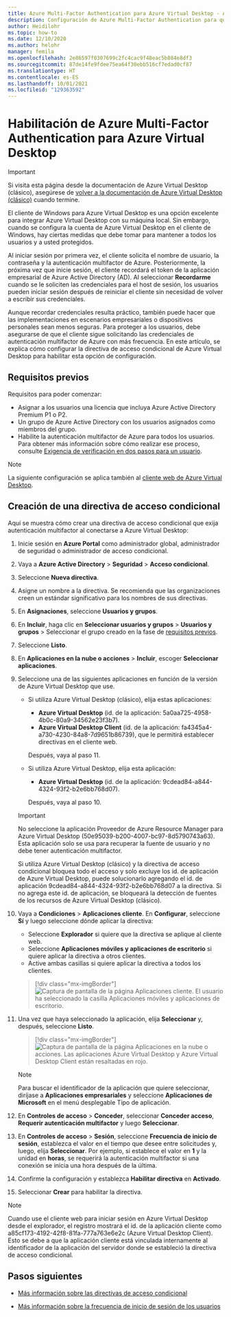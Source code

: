 ```yaml
---
title: Azure Multi-Factor Authentication para Azure Virtual Desktop - Azure
description: Configuración de Azure Multi-Factor Authentication para que Azure Virtual Desktop sea más seguro.
author: Heidilohr
ms.topic: how-to
ms.date: 12/10/2020
ms.author: helohr
manager: femila
ms.openlocfilehash: 2e86597f0307699c2fc4cac9f48eac5b884e8df3
ms.sourcegitcommit: 87de14fe9fdee75ea64f30ebb516cf7edad0cf87
ms.translationtype: HT
ms.contentlocale: es-ES
ms.lasthandoff: 10/01/2021
ms.locfileid: "129363592"
---
```

# <a name="enable-azure-multifactor-authentication-for-azure-virtual-desktop"></a>Habilitación de Azure Multi-Factor Authentication para Azure Virtual Desktop

>[!IMPORTANT]
> Si visita esta página desde la documentación de Azure Virtual Desktop (clásico), asegúrese de [volver a la documentación de Azure Virtual Desktop (clásico)](./virtual-desktop-fall-2019/tenant-setup-azure-active-directory.md) cuando termine.

El cliente de Windows para Azure Virtual Desktop es una opción excelente para integrar Azure Virtual Desktop con su máquina local. Sin embargo, cuando se configura la cuenta de Azure Virtual Desktop en el cliente de Windows, hay ciertas medidas que debe tomar para mantener a todos los usuarios y a usted protegidos.

Al iniciar sesión por primera vez, el cliente solicita el nombre de usuario, la contraseña y la autenticación multifactor de Azure. Posteriormente, la próxima vez que inicie sesión, el cliente recordará el token de la aplicación empresarial de Azure Active Directory (AD). Al seleccionar **Recordarme** cuando se le soliciten las credenciales para el host de sesión, los usuarios pueden iniciar sesión después de reiniciar el cliente sin necesidad de volver a escribir sus credenciales.

Aunque recordar credenciales resulta práctico, también puede hacer que las implementaciones en escenarios empresariales o dispositivos personales sean menos seguras. Para proteger a los usuarios, debe asegurarse de que el cliente sigue solicitando las credenciales de autenticación multifactor de Azure con más frecuencia. En este artículo, se explica cómo configurar la directiva de acceso condicional de Azure Virtual Desktop para habilitar esta opción de configuración.

## <a name="prerequisites"></a>Requisitos previos

Requisitos para poder comenzar:

- Asignar a los usuarios una licencia que incluya Azure Active Directory Premium P1 o P2.
- Un grupo de Azure Active Directory con los usuarios asignados como miembros del grupo.
- Habilite la autenticación multifactor de Azure para todos los usuarios. Para obtener más información sobre cómo realizar ese proceso, consulte [Exigencia de verificación en dos pasos para un usuario](../active-directory/authentication/howto-mfa-userstates.md#view-the-status-for-a-user).

> [!NOTE]
> La siguiente configuración se aplica también al [cliente web de Azure Virtual Desktop](https://rdweb.wvd.microsoft.com/arm/webclient/index.html).

## <a name="create-a-conditional-access-policy"></a>Creación de una directiva de acceso condicional

Aquí se muestra cómo crear una directiva de acceso condicional que exija autenticación multifactor al conectarse a Azure Virtual Desktop:

1. Inicie sesión en **Azure Portal** como administrador global, administrador de seguridad o administrador de acceso condicional.
2. Vaya a **Azure Active Directory** > **Seguridad** > **Acceso condicional**.
3. Seleccione **Nueva directiva**.
4. Asigne un nombre a la directiva. Se recomienda que las organizaciones creen un estándar significativo para los nombres de sus directivas.
5. En **Asignaciones**, seleccione **Usuarios y grupos**.
6. En **Incluir**, haga clic en **Seleccionar usuarios y grupos** > **Usuarios y grupos**  > Seleccionar el grupo creado en la fase de [requisitos previos](#prerequisites).
7. Seleccione **Listo**.
8. En **Aplicaciones en la nube o acciones** > **Incluir**, escoger **Seleccionar aplicaciones**.
9. Seleccione una de las siguientes aplicaciones en función de la versión de Azure Virtual Desktop que use.
   
   - Si utiliza Azure Virtual Desktop (clásico), elija estas aplicaciones:
       
       - **Azure Virtual Desktop** (id. de la aplicación: 5a0aa725-4958-4b0c-80a9-34562e23f3b7).
       - **Azure Virtual Desktop Client** (id. de la aplicación: fa4345a4-a730-4230-84a8-7d9651b86739), que le permitirá establecer directivas en el cliente web.
       
        Después, vaya al paso 11.

   - Si utiliza Azure Virtual Desktop, elija esta aplicación:
       
       -  **Azure Virtual Desktop** (id. de la aplicación: 9cdead84-a844-4324-93f2-b2e6bb768d07).
       
        Después, vaya al paso 10.

   >[!IMPORTANT]
   > No seleccione la aplicación Proveedor de Azure Resource Manager para Azure Virtual Desktop (50e95039-b200-4007-bc97-8d5790743a63). Esta aplicación solo se usa para recuperar la fuente de usuario y no debe tener autenticación multifactor.
   > 
   > Si utiliza Azure Virtual Desktop (clásico) y la directiva de acceso condicional bloquea todo el acceso y solo excluye los id. de aplicación de Azure Virtual Desktop, puede solucionarlo agregando el id. de aplicación 9cdead84-a844-4324-93f2-b2e6bb768d07 a la directiva. Si no agrega este id. de aplicación, se bloqueará la detección de fuentes de los recursos de Azure Virtual Desktop (clásico).

10. Vaya a **Condiciones**  >  **Aplicaciones cliente**. En **Configurar**, seleccione **Sí** y luego seleccione dónde aplicar la directiva:
    
    - Seleccione **Explorador** si quiere que la directiva se aplique al cliente web.
    - Seleccione **Aplicaciones móviles y aplicaciones de escritorio** si quiere aplicar la directiva a otros clientes.
    - Active ambas casillas si quiere aplicar la directiva a todos los clientes.
   
    > [!div class="mx-imgBorder"]
    > ![Captura de pantalla de la página Aplicaciones cliente. El usuario ha seleccionado la casilla Aplicaciones móviles y aplicaciones de escritorio.](media/select-apply.png)

11. Una vez que haya seleccionado la aplicación, elija **Seleccionar** y, después, seleccione **Listo**.

    > [!div class="mx-imgBorder"]
    > ![Captura de pantalla de la página Aplicaciones en la nube o acciones. Las aplicaciones Azure Virtual Desktop y Azure Virtual Desktop Client están resaltadas en rojo.](media/cloud-apps-enterprise.png)

    >[!NOTE]
    >Para buscar el identificador de la aplicación que quiere seleccionar, diríjase a **Aplicaciones empresariales** y seleccione **Aplicaciones de Microsoft** en el menú desplegable Tipo de aplicación.

12. En **Controles de acceso** > **Conceder**, seleccionar **Conceder acceso**, **Requerir autenticación multifactor** y luego **Seleccionar**.
13. En **Controles de acceso** > **Sesión**, seleccione **Frecuencia de inicio de sesión**, establezca el valor en el tiempo que desee entre solicitudes y, luego, elija **Seleccionar**. Por ejemplo, si establece el valor en **1** y la unidad en **horas**, se requerirá la autenticación multifactor si una conexión se inicia una hora después de la última.
14. Confirme la configuración y establezca **Habilitar directiva** en **Activado**.
15. Seleccionar **Crear** para habilitar la directiva.

>[!NOTE]
>Cuando use el cliente web para iniciar sesión en Azure Virtual Desktop desde el explorador, el registro mostrará el id. de la aplicación cliente como a85cf173-4192-42f8-81fa-777a763e6e2c (Azure Virtual Desktop Client). Esto se debe a que la aplicación cliente está vinculada internamente al identificador de la aplicación del servidor donde se estableció la directiva de acceso condicional. 

## <a name="next-steps"></a>Pasos siguientes

- [Más información sobre las directivas de acceso condicional](../active-directory/conditional-access/concept-conditional-access-policies.md)

- [Más información sobre la frecuencia de inicio de sesión de los usuarios](../active-directory/conditional-access/howto-conditional-access-session-lifetime.md#user-sign-in-frequency)

